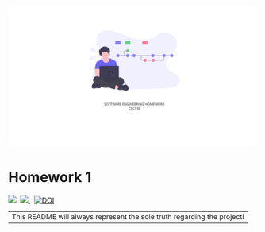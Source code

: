 # ![SE](./etc/repoBanner.PNG)
# Homework 1
<p>
    <img src="https://img.shields.io/badge/language-python-orange.svg">&nbsp; 
    <a href="https://travis-ci.com/github/varsha5595/seng-group-16">
        <img src="https://travis-ci.com/varsha5595/seng-group-16.svg?branch=master" />
    </a>&nbsp;
    <a href="https://zenodo.org/badge/latestdoi/286859387">
        <img src="https://zenodo.org/badge/286859387.svg" alt="DOI">
    </a>
</p>
<table>
    <tr>
        <td>
            This README will always represent the sole truth regarding the project!
        </td>
    </tr>
</table>

